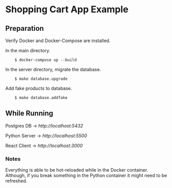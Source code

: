 # Shopping Cart App Example

## Preparation

Verify Docker and Docker-Compose are installed.

In the main directory.

```
    $ docker-compose up --build
```

In the server directory, migrate the database.

```
    $ make database.upgrade
```

Add fake products to database.

```
    $ make database.addfake
```


## While Running

Postgres DB -> *http://localhost:5432*

Python Server -> *http://localhost:5500*

React Client -> *http://localhost:3000*


### Notes

Everything is able to be hot-reloaded while in the Docker container. Although, if you break something in the Python container it might need to be refreshed.
